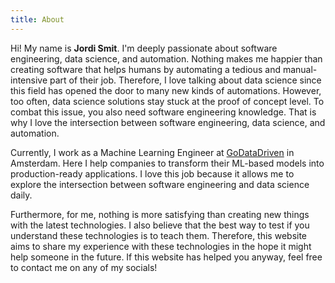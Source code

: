 ```yaml
---
title: About
---
```


Hi! My name is **Jordi Smit**. I'm deeply passionate about software engineering, data science, and automation.
Nothing makes me happier than creating software that helps humans by automating a tedious and manual-intensive part of their job.
Therefore, I love talking about data science since this field has opened the door to many new kinds of automations.
However, too often, data science solutions stay stuck at the proof of concept level.
To combat this issue, you also need software engineering knowledge.
That is why I love the intersection between software engineering, data science, and automation.

Currently, I work as a Machine Learning Engineer at [GoDataDriven](https://godatadriven.com/) in Amsterdam.
Here I help companies to transform their ML-based models into production-ready applications.
I love this job because it allows me to explore the intersection between software engineering and data science daily.

Furthermore, for me, nothing is more satisfying than creating new things with the latest technologies.
I also believe that the best way to test if you understand these technologies is to teach them.
Therefore, this website aims to share my experience with these technologies in the hope it might help someone in the future.
If this website has helped you anyway, feel free to contact me on any of my socials!

